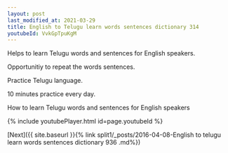 ```yaml
---
layout: post
last_modified_at: 2021-03-29
title: English to Telugu learn words sentences dictionary 314 
youtubeId: VvkGpTpuKgM
---
```

 
 
Helps to learn Telugu words and sentences for English speakers.

Opportunitiy to repeat the words sentences. 

Practice Telugu language. 
 
10 minutes practice every day. 
 
How to learn Telugu words and sentences for English speakers 
 
{% include youtubePlayer.html id=page.youtubeId %}
 
 
[Next]({{ site.baseurl }}{% link  split1/_posts/2016-04-08-English to telugu learn words sentences dictionary 936 .md%})
 
